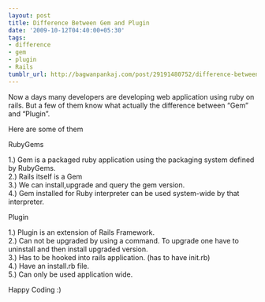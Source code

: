 ```yaml
---
layout: post
title: Difference Between Gem and Plugin
date: '2009-10-12T04:40:00+05:30'
tags:
- difference
- gem
- plugin
- Rails
tumblr_url: http://bagwanpankaj.com/post/29191480752/difference-between-gem-and-plugin
---
```

Now a days many developers are developing web application using ruby on rails. But a few of them know what actually the difference between “Gem” and “Plugin”.  

Here are some of them 

RubyGems 

1.) Gem is a packaged ruby application using the packaging system defined by
RubyGems.  
2.) Rails itself is a Gem  
3.) We can install,upgrade and query the gem version.  
4.) Gem installed for Ruby interpreter can be used system-wide by that interpreter.  

Plugin  

1.) Plugin is an extension of Rails Framework.  
2.) Can not be upgraded by using a command. To upgrade one have to uninstall and then install upgraded version.  
3.) Has to be hooked into rails application. (has to have init.rb)  
4.) Have an install.rb file.  
5.) Can only be used application wide.    

Happy Coding :)
